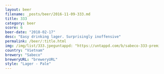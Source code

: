 ```yaml
---
layout: beer
filename: _posts/beer/2016-11-09-333.md
title: 333
category: beer
score: 6
beer-date: "2018-02-17"
desc: "Easy drinking lager. Surprisingly inoffensive"
permalink: /beer/:title.html
img: /img/list/333.jpeguntappd: "https://untappd.com/b/sabeco-333-premium-export/24194"
country: "Vietnam"
brewery: "Sabeco"
breweryURL: "breweryURL"
style: "Lager - Pale"
---
```

